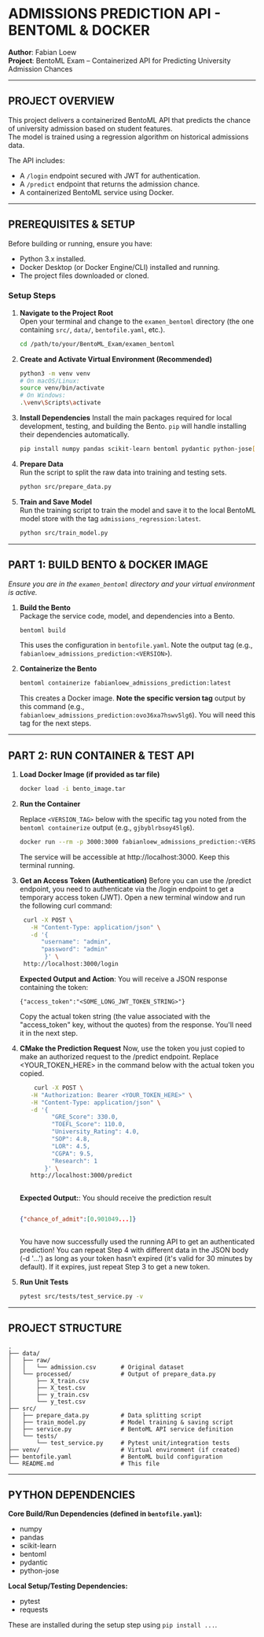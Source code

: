 # ADMISSIONS PREDICTION API - BENTOML & DOCKER

**Author**: Fabian Loew  
**Project**: BentoML Exam – Containerized API for Predicting University Admission Chances

---

## PROJECT OVERVIEW

This project delivers a containerized BentoML API that predicts the chance of university admission based on student features.  
The model is trained using a regression algorithm on historical admissions data.

The API includes:
- A `/login` endpoint secured with JWT for authentication.
- A `/predict` endpoint that returns the admission chance.
- A containerized BentoML service using Docker.

---

## PREREQUISITES & SETUP

Before building or running, ensure you have:
- Python 3.x installed.
- Docker Desktop (or Docker Engine/CLI) installed and running.
- The project files downloaded or cloned.

### Setup Steps

1. **Navigate to the Project Root**  
   Open your terminal and change to the `examen_bentoml` directory (the one containing `src/`, `data/`, `bentofile.yaml`, etc.).

   ```bash
   cd /path/to/your/BentoML_Exam/examen_bentoml
   ```

2. **Create and Activate Virtual Environment (Recommended)**
   ```bash
   python3 -m venv venv
   # On macOS/Linux:
   source venv/bin/activate
   # On Windows:
   .\venv\Scripts\activate
   ```

3. **Install Dependencies**
   Install the main packages required for local development, testing, and building the Bento. `pip` will handle installing their dependencies automatically.
   ```bash
   pip install numpy pandas scikit-learn bentoml pydantic python-jose[cryptography] pytest requests fastapi
   ```

4. **Prepare Data**  
   Run the script to split the raw data into training and testing sets.

   ```bash
   python src/prepare_data.py
   ```

5. **Train and Save Model**  
   Run the training script to train the model and save it to the local BentoML model store with the tag `admissions_regression:latest`.

   ```bash
   python src/train_model.py
   ```

---

## PART 1: BUILD BENTO & DOCKER IMAGE

*Ensure you are in the `examen_bentoml` directory and your virtual environment is active.*

1. **Build the Bento**  
   Package the service code, model, and dependencies into a Bento.

   ```bash
   bentoml build
   ```

   This uses the configuration in `bentofile.yaml`. Note the output tag (e.g., `fabianloew_admissions_prediction:<VERSION>`).

2. **Containerize the Bento**

   ```bash
   bentoml containerize fabianloew_admissions_prediction:latest
   ```

   
   This creates a Docker image. **Note the specific version tag** output by this command (e.g., `fabianloew_admissions_prediction:ovo36xa7hswv5lg6`). You will need this tag for the next steps.

---

## PART 2: RUN CONTAINER & TEST API

1. **Load Docker Image (if provided as tar file)**

   ```bash
   docker load -i bento_image.tar
   ```

2.  **Run the Container** 

    Replace `<VERSION_TAG>` below with the specific tag you noted from the `bentoml containerize` output (e.g., `gjbyblrbsoy45lg6`).
    ```bash
    docker run --rm -p 3000:3000 fabianloew_admissions_prediction:<VERSION_TAG>
    ```
    The service will be accessible at http://localhost:3000. Keep this terminal running.

3. **Get an Access Token (Authentication)**
   Before you can use the /predict endpoint, you need to authenticate via the /login endpoint to get a temporary access token (JWT). Open a new terminal window and run the following curl command:
   ```bash
    curl -X POST \
      -H "Content-Type: application/json" \
      -d '{
         "username": "admin",
         "password": "admin"
          }' \
    http://localhost:3000/login
   ```


   **Expected Output and Action**:
   You will receive a JSON response containing the token:
   ```
   {"access_token":"<SOME_LONG_JWT_TOKEN_STRING>"}
   ```
   Copy the actual token string (the value associated with the "access_token" key, without the quotes) from the response. You'll need it in the next step.

4. **CMake the Prediction Request**
Now, use the token you just copied to make an authorized request to the /predict endpoint. Replace <YOUR_TOKEN_HERE> in the command below with the actual token you copied.

   ```bash
       curl -X POST \
      -H "Authorization: Bearer <YOUR_TOKEN_HERE>" \
      -H "Content-Type: application/json" \
      -d '{
            "GRE_Score": 330.0,
            "TOEFL_Score": 110.0,
            "University_Rating": 4.0,
            "SOP": 4.8,
            "LOR": 4.5,
            "CGPA": 9.5,
            "Research": 1
          }' \
      http://localhost:3000/predict
    
   ```

   **Expected Output:**:
   You should receive the prediction result
   ```json
   
   {"chance_of_admit":[0.901049...]}
        
   ```
   You have now successfully used the running API to get an authenticated prediction! You can repeat Step 4 with different data in the JSON body (-d '...') as long as your token hasn't expired (it's valid for 30 minutes by default). If it expires, just repeat Step 3 to get a new token.

5. **Run Unit Tests**

   ```bash
   pytest src/tests/test_service.py -v
   ```

---

## PROJECT STRUCTURE

```
.
├── data/
│   ├── raw/
│   │   └── admission.csv       # Original dataset
│   └── processed/              # Output of prepare_data.py
│       ├── X_train.csv
│       ├── X_test.csv
│       ├── y_train.csv
│       └── y_test.csv
├── src/
│   ├── prepare_data.py         # Data splitting script
│   ├── train_model.py          # Model training & saving script
│   ├── service.py              # BentoML API service definition
│   └── tests/
│       └── test_service.py     # Pytest unit/integration tests
├── venv/                       # Virtual environment (if created)
├── bentofile.yaml              # BentoML build configuration
└── README.md                   # This file
```

---

## PYTHON DEPENDENCIES

**Core Build/Run Dependencies (defined in `bentofile.yaml`):**
- numpy
- pandas
- scikit-learn
- bentoml
- pydantic
- python-jose

**Local Setup/Testing Dependencies:**
- pytest
- requests

These are installed during the setup step using `pip install ...`.
